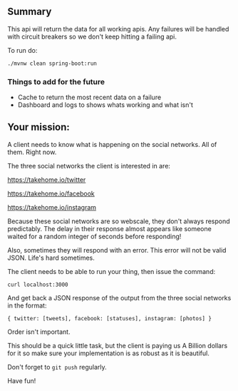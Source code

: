 ## Summary

This api will return the data for all working apis. Any failures will be handled with circuit breakers so we don't keep hitting a failing api.

To run do:

```bash
./mvnw clean spring-boot:run
```

### Things to add for the future

* Cache to return the most recent data on a failure
* Dashboard and logs to shows whats working and what isn't

## Your mission:

A client needs to know what is happening on the social networks. All of them. Right now.

The three social networks the client is interested in are:

https://takehome.io/twitter

https://takehome.io/facebook

https://takehome.io/instagram

Because these social networks are so webscale, they don't always respond predictably. The delay in their response almost appears like someone waited for a random integer of seconds before responding!

Also, sometimes they will respond with an error. This error will not be valid JSON. Life's hard sometimes.

The client needs to be able to run your thing, then issue the command:

```
curl localhost:3000
```

And get back a JSON response of the output from the three social networks in the format:

```
{ twitter: [tweets], facebook: [statuses], instagram: [photos] }
```

Order isn't important.

This should be a quick little task, but the client is paying us A Billion dollars for it so make sure your implementation is as robust as it is beautiful.

Don't forget to `git push` regularly.

Have fun!
